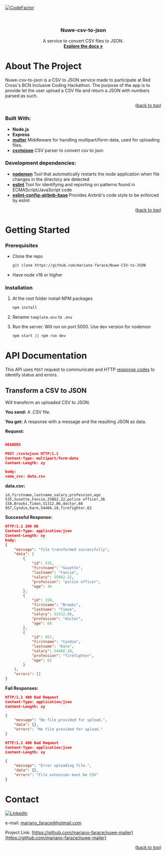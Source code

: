 <div id="top"></div>

[![CodeFactor](https://www.codefactor.io/repository/github/mariano-farace/nuwe-csv-to-json/badge)](https://www.codefactor.io/repository/github/mariano-farace/nuwe-csv-to-json)
<!-- PROJECT SHIELDS -->
<!--
*** I'm using markdown "reference style" links for readability.
*** Reference links are enclosed in brackets [ ] instead of parentheses ( ).
*** See the bottom of this document for the declaration of the reference variables
*** for contributors-url, forks-url, etc. This is an optional, concise syntax you may use.
*** https://www.markdownguide.org/basic-syntax/#reference-style-links
-->



<!-- PROJECT LOGO -->
<br />
<div align="center">


<h3 align="center">Nuwe-csv-to-json</h3>

  <p align="center">
    A service to convert CSV files to JSON.
    <br />
    <a href="https://github.com/mariano-farace/Nuwe-CSV-to-JSON"><strong>Explore the docs »</strong></a>
  </p>
</div>


<!-- ABOUT THE PROJECT -->
# About The Project


Nuwe-csv-to-json is a CSV to JSON service made to participate at Red Cross's BCN Inclusive Coding Hackathon. The purpose of the app is to provide let the user upload a CSV file and return a JSON with numbers parsed as such.

<p align="right">(<a href="#top">back to top</a>)</p>



### Built With:

* <b>Node.js</b>
* <b>Express</b>
* <b>[multer](https://www.npmjs.com/package/multer)</b>  Middleware for handling multipart/form-data, used for uploading files.
* <b>[csvtojson](https://www.npmjs.com/package/csvtojson)</b> CSV parser to convert csv to json
  

### Development dependencies:

* <b>[nodemon](https://www.npmjs.com/package/nodemon) </b> Tool that automatically restarts the node application when file changes in the directory are detected
* <b>[eslint](https://www.npmjs.com/package/eslint) </b> Tool for identifying and reporting on patterns found in ECMAScript/JavaScript code
* <b>[eslint-config-airbnb-base](https://www.npmjs.com/package/eslint-config-airbnb-base) </b>Provides Airbnb's code style to be enforced by eslint 
  
<p align="right">(<a href="#top">back to top</a>)</p>


<!-- GETTING STARTED -->
# Getting Started

### Prerequisites

* Clone the repo
   ```sh
   git clone https://github.com/mariano-farace/Nuwe-CSV-to-JSON
   ```
* Have node v16 or higher
### Installation

1. At the root folder install NPM packages
   ```sh
   npm install
   ```
2. Rename  `template.env` to `.env`
   
3. Run the server. Will run on port 5000. Use dev version for nodemon
   ```sh
   npm start || npm run dev
   ```



# API Documentation
This API uses `POST` request to communicate and HTTP [response codes](https://en.wikipedia.org/wiki/List_of_HTTP_status_codes) to identify status and errors.

## Transform a CSV to JSON
Will transform an uploaded CSV to JSON.

**You send:**  A .CSV file.

**You get:** A response with a message and the resulting JSON as data.

**Request:**
```json

HEADERS

POST /cvstojson HTTP/1.1
Content-Type: multipart/form-data
Content-Length: xy

body:
some_csv: data.csv
```
**data.csv:**
```
id,firstname,lastname,salary,profession,age
535,Susette,Fancie,25862.22,police officer,36
158,Brooks,Timon,51312.86,doctor,68
957,Cyndie,Kare,54466.18,firefighter,62
```
**Successful Response:**
```json
HTTP/1.1 200 OK
Content-Type: application/json
Content-Length: xy
body:
{
    "message": "file transformed successfully",
    "data": [
        {
            "id": 535,
            "firstname": "Susette",
            "lastname": "Fancie",
            "salary": 25862.22,
            "profession": "police officer",
            "age": 36
        },
        {
            "id": 158,
            "firstname": "Brooks",
            "lastname": "Timon",
            "salary": 51312.86,
            "profession": "doctor",
            "age": 68
        },
        {
            "id": 957,
            "firstname": "Cyndie",
            "lastname": "Kare",
            "salary": 54466.18,
            "profession": "firefighter",
            "age": 62
        }
    ],
    "errors": []
}
```
**Fail Responses:**
```json
HTTP/1.1 400 Bad Request
Content-Type: application/json
Content-Length: xy

{
    "message": "No file provided for upload.",
    "data": {},
    "errors": "No file provided for upload."
}
``` 

```json
HTTP/1.1 400 Bad Request
Content-Type: application/json
Content-Length: xy

{
    "message": "Error uploading file.",
    "data": {},
    "errors": "File extension must be CSV"
}
``` 



<!-- CONTACT -->
# Contact
[![LinkedIn][linkedin-shield]](https://www.linkedin.com/in/mariano-farace/) 



e-mail: mariano_farace@hotmail.com

Project Link: [https://github.com/mariano-farace/nuwe-mailer](https://github.com/mariano-farace/nuwe-mailer)

<p align="right">(<a href="#top">back to top</a>)</p>



<!-- MARKDOWN LINKS & IMAGES -->
<!-- https://www.markdownguide.org/basic-syntax/#reference-style-links -->
[linkedin-shield]: https://img.shields.io/badge/-LinkedIn-black.svg?style=for-the-badge&logo=linkedin&colorB=555
[linkedin-url]: https://linkedin.com/in/linkedin_username
[product-screenshot]: images/screenshot.png

